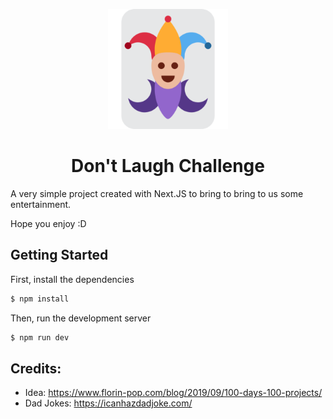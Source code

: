 <p align="center">
  <img width="192" src="./public/joker-192x192.png" alt="Joker">
</p>
<h1 align="center">Don't Laugh Challenge</h1>

A very simple project created with Next.JS to bring to bring to us some entertainment.

Hope you enjoy :D

## Getting Started

First, install the dependencies

```bash
$ npm install
```

Then, run the development server

```bash
$ npm run dev
```

## Credits:
* Idea: https://www.florin-pop.com/blog/2019/09/100-days-100-projects/ 
* Dad Jokes: https://icanhazdadjoke.com/